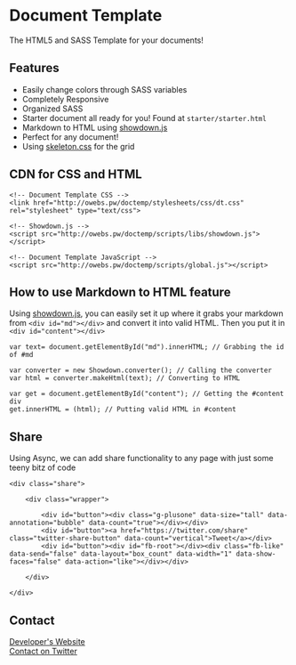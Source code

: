 # Document Template
The HTML5 and SASS Template for your documents!

## Features
- Easily change colors through SASS variables
- Completely Responsive
- Organized SASS
- Starter document all ready for you! Found at `starter/starter.html`
- Markdown to HTML using [showdown.js](https://github.com/coreyti/showdown)
- Perfect for any document!
- Using [skeleton.css](http://getskeleton.com) for the grid

## CDN for CSS and HTML

```
<!-- Document Template CSS -->
<link href="http://owebs.pw/doctemp/stylesheets/css/dt.css" rel="stylesheet" type="text/css">

<!-- Showdown.js -->
<script src="http://owebs.pw/doctemp/scripts/libs/showdown.js"></script>

<!-- Document Template JavaScript -->
<script src="http://owebs.pw/doctemp/scripts/global.js"></script>
```

## How to use Markdown to HTML feature
Using [showdown.js](https://github.com/coreyti/showdown), you can easily set it up where it grabs your markdown from `<div id="md"></div>` and convert it into valid HTML. Then you put it in `<div id="content"></div>`

```
var text= document.getElementById("md").innerHTML; // Grabbing the id of #md

var converter = new Showdown.converter(); // Calling the converter
var html = converter.makeHtml(text); // Converting to HTML

var get = document.getElementById("content"); // Getting the #content div
get.innerHTML = (html); // Putting valid HTML in #content
```

## Share
Using Async, we can add share functionality to any page with just some teeny bitz of code

```
<div class="share">

	<div class="wrapper">

		<div id="button"><div class="g-plusone" data-size="tall" data-annotation="bubble" data-count="true"></div></div>
		<div id="button"><a href="https://twitter.com/share" class="twitter-share-button" data-count="vertical">Tweet</a></div>
		<div id="button"><div id="fb-root"></div><div class="fb-like" data-send="false" data-layout="box_count" data-width="1" data-show-faces="false" data-action="like"></div></div>

	</div>

</div>
```

## Contact
[Developer's Website](https://owebboy.com)<br />
[Contact on Twitter](https://twitter.com/owebboy)